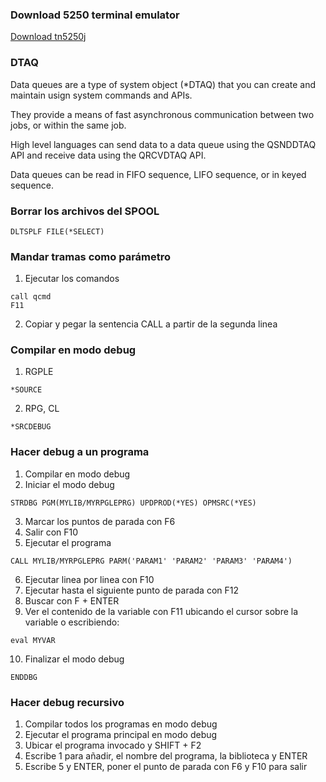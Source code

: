 ### Download 5250 terminal emulator

[Download tn5250j](http://tn5250j.sourceforge.net/)

### DTAQ
Data queues are a type of system object (*DTAQ) that you can create and maintain usign system commands and APIs.

They provide a means of fast asynchronous communication between two jobs, or within the same job.

High level languages can send data to a data queue using the QSNDDTAQ API and receive data using the QRCVDTAQ API.

Data queues can be read in FIFO sequence, LIFO sequence, or in keyed sequence.

### Borrar los archivos del SPOOL

```
DLTSPLF FILE(*SELECT)
```

### Mandar tramas como parámetro

1. Ejecutar los comandos

```cobol
call qcmd
F11
```

2. Copiar y pegar la sentencia CALL a partir de la segunda linea

### Compilar en modo debug
1. RGPLE

```cobol
*SOURCE
```

2. RPG, CL

```cobol
*SRCDEBUG
```

### Hacer debug a un programa

1. Compilar en modo debug
2. Iniciar el modo debug

```cobol
STRDBG PGM(MYLIB/MYRPGLEPRG) UPDPROD(*YES) OPMSRC(*YES)
```

3. Marcar los puntos de parada con F6
4. Salir con F10
5. Ejecutar el programa

```cobol
CALL MYLIB/MYRPGLEPRG PARM('PARAM1' 'PARAM2' 'PARAM3' 'PARAM4')
```

6. Ejecutar linea por linea con F10
7. Ejecutar hasta el siguiente punto de parada con F12
8. Buscar con F + ENTER
9. Ver el contenido de la variable con F11 ubicando el cursor sobre la variable o escribiendo:

```cobol
eval MYVAR
```

10. Finalizar el modo debug

```cobol
ENDDBG
```

### Hacer debug recursivo

1. Compilar todos los programas en modo debug
2. Ejecutar el programa principal en modo debug
3. Ubicar el programa invocado y SHIFT + F2
4. Escribe 1 para añadir, el nombre del programa, la biblioteca y ENTER
5. Escribe 5 y ENTER, poner el punto de parada con F6 y F10 para salir

